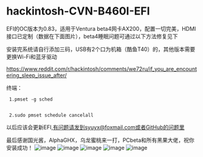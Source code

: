 # hackintosh-CVN-B460I-EFI
EFI的OC版本为0.83，适用于Ventura beta4网卡AX200，配置一切完美，HDMI接口已定制（数据在下面图片），beta4睡眠问题可通过以下方法修复见下


安装完系统请自行添加三码，USB有2个口为机箱（酷鱼T40）的，其他版本需要更换Wi-Fi和蓝牙驱动


https://www.reddit.com/r/hackintosh/comments/we72ru/if_you_are_encountering_sleep_issue_after/


终端：
     
     
     1.pmset -g sched


     2.sudo pmset schedule cancelall


以后应该会更新EFI,有问题请发到syuyx@foxmail.com或者GitHub的问题里


最后感谢国光酱，AlphaGHX，乌龙蜜桃来一打，PCbeta和所有黑果大佬，祝你安装成功！
![image](https://user-images.githubusercontent.com/88355063/181165414-1ff6c5dc-ae42-4741-8930-befdde7be531.png)
![image](https://user-images.githubusercontent.com/88355063/181165423-008a52d1-8e88-4a8c-b7f9-55013dba4437.png)
![image](https://user-images.githubusercontent.com/88355063/181165432-851542a3-c2a0-4334-80b7-40ffd5a1486e.png)
![image](https://user-images.githubusercontent.com/88355063/181165444-c5226244-c94c-4ffc-aa9a-cb84eb1361fd.png)
![image](https://user-images.githubusercontent.com/88355063/181165449-30eb5938-999f-4fbe-9cf1-4bb40e5a4c41.png)
